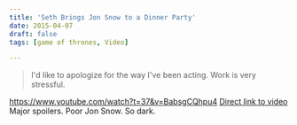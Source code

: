 ```yaml
---
title: 'Seth Brings Jon Snow to a Dinner Party'
date: 2015-04-07
draft: false
tags: [game of thrones, Video]

---
```


> I'd like to apologize for the way I've been acting. Work is very stressful.

https://www.youtube.com/watch?t=37&v=BabsgCQhpu4 [Direct link to video](https://www.youtube.com/watch?t=37&v=BabsgCQhpu4) Major spoilers. Poor Jon Snow. So dark.